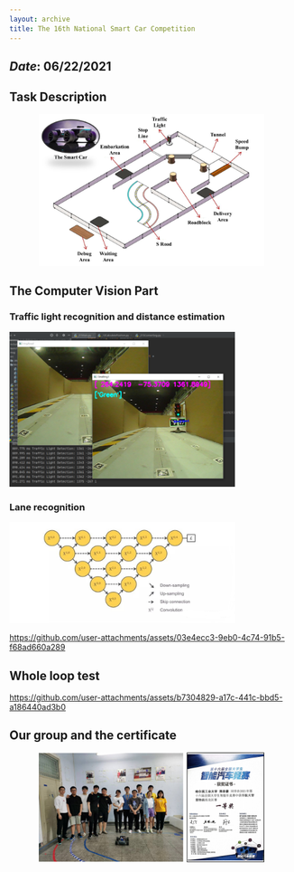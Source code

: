 ```yaml
---
layout: archive
title: The 16th National Smart Car Competition
---
```


## *Date*: 06/22/2021




## Task Description

<figure>
  <center>
    <img src="/news/smart_car_imgs/road.png" width="400"/>
  </center>
</figure>


## The Computer Vision Part


### Traffic light recognition and distance estimation


<img src="/news/smart_car_imgs/traffic_light.png" width="400"/>


### Lane recognition


<img src="/news/smart_car_imgs/Unet.png" width="400"/>


https://github.com/user-attachments/assets/03e4ecc3-9eb0-4c74-91b5-f68ad660a289

## Whole loop test


https://github.com/user-attachments/assets/b7304829-a17c-441c-bbd5-a186440ad3b0


## Our group and the certificate


<figure>
  <center>
    <img src="/news/smart_car_imgs/smart_car.png" width="400"/>
  </center>
</figure>


